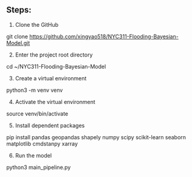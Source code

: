 ## Steps:
1. Clone the GitHub

  git clone https://github.com/xingyao518/NYC311-Flooding-Bayesian-Model.git

2. Enter the project root directory

  cd ~/NYC311-Flooding-Bayesian-Model

3. Create a virtual environment

  python3 -m venv venv

4. Activate the virtual environment

  source venv/bin/activate

5. Install dependent packages

  pip install pandas geopandas shapely numpy scipy scikit-learn seaborn matplotlib cmdstanpy xarray

6. Run the model

  python3 main_pipeline.py
